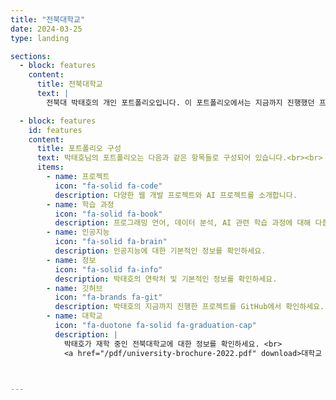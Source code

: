 ```yaml
---
title: "전북대학교"
date: 2024-03-25
type: landing

sections:
  - block: features
    content:
      title: 전북대학교
      text: |
        전북대 박태호의 개인 포트폴리오입니다. 이 포트폴리오에서는 지금까지 진행했던 프로젝트, 자기소개, 학습 과정, 목표 등을 다룰 예정입니다.

  - block: features
    id: features
    content:
      title: 포트폴리오 구성
      text: 박태호님의 포트폴리오는 다음과 같은 항목들로 구성되어 있습니다.<br><br>
      items:
        - name: 프로젝트
          icon: "fa-solid fa-code"
          description: 다양한 웹 개발 프로젝트와 AI 프로젝트를 소개합니다.
        - name: 학습 과정
          icon: "fa-solid fa-book"
          description: 프로그래밍 언어, 데이터 분석, AI 관련 학습 과정에 대해 다룹니다.
        - name: 인공지능
          icon: "fa-solid fa-brain"
          description: 인공지능에 대한 기본적인 정보를 확인하세요.
        - name: 정보
          icon: "fa-solid fa-info"
          description: 박태호의 연락처 및 기본적인 정보를 확인하세요.
        - name: 깃허브
          icon: "fa-brands fa-git"
          description: 박태호의 지금까지 진행한 프로젝트를 GitHub에서 확인하세요.
        - name: 대학교
          icon: "fa-duotone fa-solid fa-graduation-cap"
          description: |
            박태호가 재학 중인 전북대학교에 대한 정보를 확인하세요. <br>
            <a href="/pdf/university-brochure-2022.pdf" download>대학교 요람 PDF 다운로드</a>



---
```

